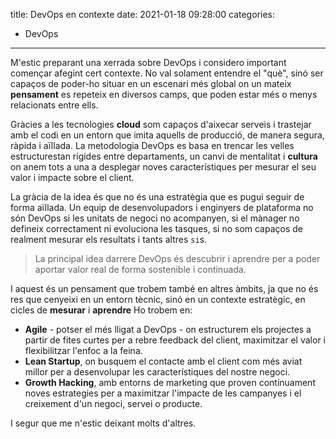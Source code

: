 title: DevOps en contexte
date: 2021-01-18 09:28:00
categories:
  - DevOps
---

M'estic preparant una xerrada sobre DevOps i considero important començar afegint cert contexte. No val solament entendre el "què", sinó ser capaços de poder-ho situar en un escenari més global on un mateix **pensament** es repeteix en diversos camps, que poden estar més o menys relacionats entre ells.

Gràcies a les tecnologies **cloud** som capaços d'aixecar serveis i trastejar amb el codi en un entorn que imita aquells de producció, de manera segura, ràpida i aïllada. La metodologia DevOps es basa en trencar les velles estructurestan rígides entre departaments, un canvi de mentalitat i **cultura** on anem tots a una a desplegar noves característiques per mesurar el seu valor i impacte sobre el client.

La gràcia de la idea és que no és una estratègia que es pugui seguir de forma aïllada. Un equip de desenvolupadors i enginyers de plataforma no són DevOps si les unitats de negoci no acompanyen, si el mànager no defineix correctament ni evoluciona les tasques, si no som capaços de realment mesurar els resultats i tants altres `si`s.

> La principal idea darrere DevOps és descubrir i aprendre per a poder aportar valor real de forma sostenible i continuada.

I aquest és un pensament que trobem també en altres àmbits, ja que no és res que cenyeixi en un entorn tècnic, sinó en un contexte estratègic, en cicles de **mesurar** i **aprendre** Ho trobem en:
- **Agile** - potser el més lligat a DevOps - on estructurem els projectes a partir de fites curtes per a rebre feedback del client, maximitzar el valor i flexibilitzar l'enfoc a la feina.
- **Lean Startup**, on busquem el contacte amb el client com més aviat millor per a desenvolupar les característiques del nostre negoci.
- **Growth Hacking**, amb entorns de marketing que proven contínuament noves estrategies per a maximitzar l'impacte de les campanyes i el creixement d'un negoci, servei o producte.

I segur que me n'estic deixant molts d'altres.
